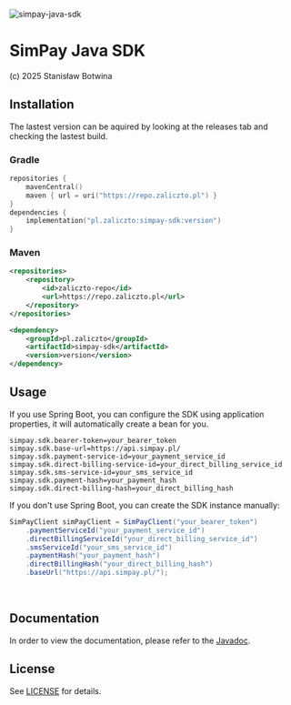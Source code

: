 ![simpay-java-sdk](https://socialify.git.ci/ZaliczTo-PL/simpay-java-sdk/image?custom_description=Unofficial+SDK+for+simpay.pl+created+for+the+usages+at+ZaliczTo.PL&description=1&font=Inter&name=1&owner=1&pattern=Circuit+Board&stargazers=1&theme=Dark)
# SimPay Java SDK

(c) 2025 Stanisław Botwina



## Installation

The lastest version can be aquired by looking at the releases tab and checking the lastest build.

### Gradle
```kotlin
repositories {
    mavenCentral()
    maven { url = uri("https://repo.zaliczto.pl") }
}
dependencies {
    implementation("pl.zaliczto:simpay-sdk:version")
}
```

### Maven
```xml
<repositories>
    <repository>
        <id>zaliczto-repo</id>
        <url>https://repo.zaliczto.pl</url>
    </repository>
</repositories>
```

```xml
<dependency>
    <groupId>pl.zaliczto</groupId>
    <artifactId>simpay-sdk</artifactId>
    <version>version</version>
</dependency>
```

## Usage
If you use Spring Boot, you can configure the SDK using application properties, it will automatically create a bean for you.

```properties
simpay.sdk.bearer-token=your_bearer_token
simpay.sdk.base-url=https://api.simpay.pl/
simpay.sdk.payment-service-id=your_payment_service_id
simpay.sdk.direct-billing-service-id=your_direct_billing_service_id
simpay.sdk.sms-service-id=your_sms_service_id
simpay.sdk.payment-hash=your_payment_hash
simpay.sdk.direct-billing-hash=your_direct_billing_hash
```

If you don't use Spring Boot, you can create the SDK instance manually:

```java
SimPayClient simPayClient = SimPayClient("your_bearer_token")
    .paymentServiceId("your_payment_service_id")
    .directBillingServiceId("your_direct_billing_service_id")
    .smsServiceId("your_sms_service_id")
    .paymentHash("your_payment_hash")
    .directBillingHash("your_direct_billing_hash")
    .baseUrl("https://api.simpay.pl/");
```

<br>

## Documentation 

In order to view the documentation, please refer to the [Javadoc](https://repo.zaliczto.pl/simpay-sdk-javadoc/).

## License
See [LICENSE](LICENSE) for details.
